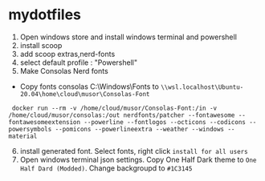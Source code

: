# mydotfiles
1.  Open windows store and install windows terminal and powershell
2.  install scoop
3.  add scoop extras,nerd-fonts
4.  select default profile : "Powershell"
5.  Make Consolas Nerd fonts
   - Copy fonts consolas C:\Windows\Fonts to `\\wsl.localhost\Ubuntu-20.04\home\cloud\musor\Consolas-Font`
  ```
   docker run --rm -v /home/cloud/musor/Consolas-Font:/in -v /home/cloud/musor/consolas:/out nerdfonts/patcher --fontawesome --fontawesomeextension --powerline --fontlogos --octicons --codicons --powersymbols --pomicons --powerlineextra --weather --windows --material
   ```
6. install generated font. Select fonts, right click `install for all users`
7. Open windows terminal json settings. Copy One Half Dark theme to `One Half Dard (Modded)`.
   Change backgroupd to `#1C3145`



